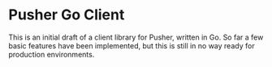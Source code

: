 # Pusher Go Client

This is an initial draft of a client library for Pusher, written in Go.
So far a few basic features have been implemented, but this is still in no way ready
for production environments.

